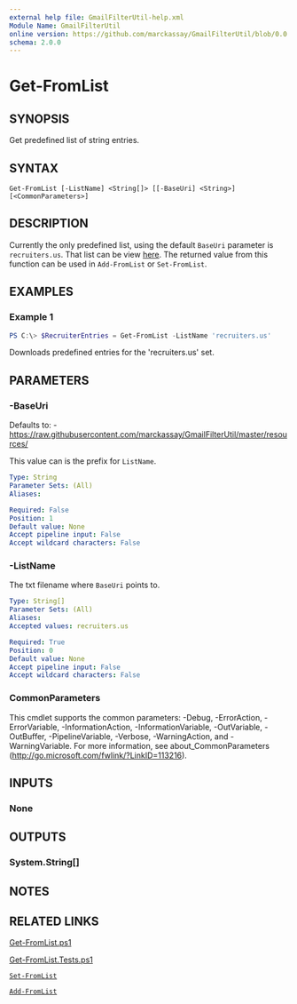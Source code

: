 ```yaml
---
external help file: GmailFilterUtil-help.xml
Module Name: GmailFilterUtil
online version: https://github.com/marckassay/GmailFilterUtil/blob/0.0.3/docs/Get-FromList.md
schema: 2.0.0
---
```


# Get-FromList

## SYNOPSIS
Get predefined list of string entries.

## SYNTAX

```
Get-FromList [-ListName] <String[]> [[-BaseUri] <String>] [<CommonParameters>]
```

## DESCRIPTION

Currently the only predefined list, using the default `BaseUri` parameter is `recruiters.us`. That list can be view [here](https://raw.githubusercontent.com/marckassay/GmailFilterUtil/master/resources/recruiters.us.txt). The returned value from this function can be used in `Add-FromList` or `Set-FromList`.

## EXAMPLES

### Example 1

```powershell
PS C:\> $RecruiterEntries = Get-FromList -ListName 'recruiters.us'
```

Downloads predefined entries for the 'recruiters.us' set.

## PARAMETERS

### -BaseUri

Defaults to:
    - <https://raw.githubusercontent.com/marckassay/GmailFilterUtil/master/resources/>

This value can is the prefix for `ListName`.

```yaml
Type: String
Parameter Sets: (All)
Aliases:

Required: False
Position: 1
Default value: None
Accept pipeline input: False
Accept wildcard characters: False
```

### -ListName

The txt filename where `BaseUri` points to.

```yaml
Type: String[]
Parameter Sets: (All)
Aliases:
Accepted values: recruiters.us

Required: True
Position: 0
Default value: None
Accept pipeline input: False
Accept wildcard characters: False
```

### CommonParameters
This cmdlet supports the common parameters: -Debug, -ErrorAction, -ErrorVariable, -InformationAction, -InformationVariable, -OutVariable, -OutBuffer, -PipelineVariable, -Verbose, -WarningAction, and -WarningVariable. For more information, see about_CommonParameters (http://go.microsoft.com/fwlink/?LinkID=113216).

## INPUTS

### None

## OUTPUTS

### System.String[]

## NOTES

## RELATED LINKS

[Get-FromList.ps1](https://github.com/marckassay/GmailFilterUtil/blob/0.0.3/src/list/Get-FromList.ps1)

[Get-FromList.Tests.ps1](https://github.com/marckassay/GmailFilterUtil/blob/0.0.3/test/list/Get-FromList.Tests.ps1)

[`Set-FromList`](https://github.com/marckassay/GmailFilterUtil/blob/0.0.3/docs/Set-FromList.md)

[`Add-FromList`](https://github.com/marckassay/GmailFilterUtil/blob/0.0.3/docs/Add-FromList.md)
